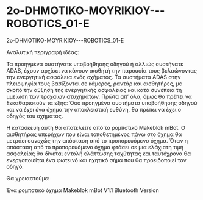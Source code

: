 # 2o-DHMOTIKO-MOYRIKIOY---ROBOTICS_01-E
2o-DHMOTIKO-MOYRIKIOY---ROBOTICS_01-E

Αναλυτική περιγραφή ιδέας:

Τα προηγμένα συστήνατε υποβοήθησης οδηγού ή αλλιώς συστήνατε ADAS, έχουν αρχίσει να κάνουν αισθητή την παρουσία τους βελτιώνοντας την ενεργητική ασφάλεια ενός οχήματος. Τα συστήματα ADAS στην πλειοψηφία τους βασίζονται σε κάμερες, ραντάρ και αισθητήρες, µε σκοπό την αύξηση της ενεργητικής ασφάλειας και κατά συνέπεια τη µμείωση των τροχαίων ατυχημάτων. Πρώτα απ’ όλα, όμως θα πρέπει να ξεκαθαριστούν τα εξής: Όσο προηγμένα συστήματα υποβοήθησης οδηγού και να έχει ένα όχημα την αποκλειστική ευθύνη, θα πρέπει να έχει ο οδηγός του οχήματος.

Η κατασκευή αυτή θα αποτελείτε από το ρομποτικό Makeblok mBot. Ο αισθητήρας υπερήχων που είναι τοποθετημένος πάνω στο όχημα θα μετράει συνεχώς την απόσταση από το προπορευόμενο όχημα. Όταν η απόσταση από το προπορευόμενο όχημα φτάσει σε μια ελάχιστη τιμή ασφαλείας θα δίνεται εντολή ελάττωσης ταχύτητας και ταυτόχρονα θα ενεργοποιείται ένα φωτεινό και ηχητικό σήμα που θα προειδοποιεί τον οδηγό.

Θα χρειαστούμε:

Ένα ρομποτικό όχημα Makeblok mBot V1.1 Bluetooth Version
